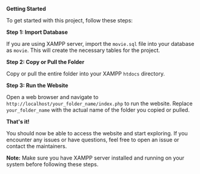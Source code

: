 **Getting Started**

To get started with this project, follow these steps:

**Step 1: Import Database**

If you are using XAMPP server, import the `movie.sql` file into your database as `movie`. This will create the necessary tables for the project.

**Step 2: Copy or Pull the Folder**

Copy or pull the entire folder into your XAMPP `htdocs` directory.

**Step 3: Run the Website**

Open a web browser and navigate to `http://localhost/your_folder_name/index.php` to run the website. Replace `your_folder_name` with the actual name of the folder you copied or pulled.

**That's it!**

You should now be able to access the website and start exploring. If you encounter any issues or have questions, feel free to open an issue or contact the maintainers.

**Note:** Make sure you have XAMPP server installed and running on your system before following these steps.
